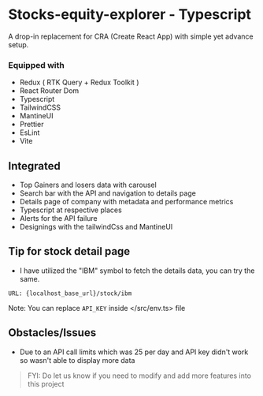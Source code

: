 # Stocks-equity-explorer - Typescript

A drop-in replacement for CRA (Create React App) with simple yet advance setup.

### Equipped with

- Redux ( RTK Query + Redux Toolkit )
- React Router Dom
- Typescript
- TailwindCSS
- MantineUI
- Prettier
- EsLint
- Vite

## Integrated

- Top Gainers and losers data with carousel
- Search bar with the API and navigation to details page
- Details page of company with metadata and performance metrics
- Typescript at respective places
- Alerts for the API failure
- Designings with the tailwindCss and MantineUI

## Tip for stock detail page

- I have utilized the "IBM" symbol to fetch the details data, you can try the same.

`URL: {localhost_base_url}/stock/ibm`

Note: You can replace `API_KEY` inside </src/env.ts> file

## Obstacles/Issues

- Due to an API call limits which was 25 per day and API key didn't work so wasn't able to display more data

> FYI: Do let us know if you need to modify and add more features into this project
